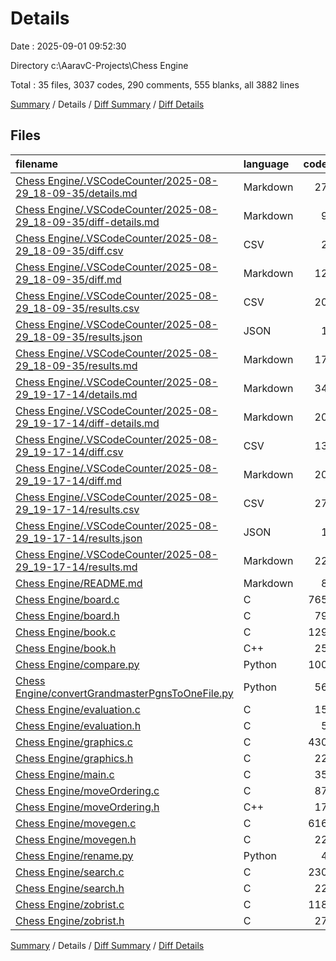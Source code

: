 # Details

Date : 2025-09-01 09:52:30

Directory c:\\AaravC-Projects\\Chess Engine

Total : 35 files,  3037 codes, 290 comments, 555 blanks, all 3882 lines

[Summary](results.md) / Details / [Diff Summary](diff.md) / [Diff Details](diff-details.md)

## Files
| filename | language | code | comment | blank | total |
| :--- | :--- | ---: | ---: | ---: | ---: |
| [Chess Engine/.VSCodeCounter/2025-08-29\_18-09-35/details.md](/Chess%20Engine/.VSCodeCounter/2025-08-29_18-09-35/details.md) | Markdown | 27 | 0 | 6 | 33 |
| [Chess Engine/.VSCodeCounter/2025-08-29\_18-09-35/diff-details.md](/Chess%20Engine/.VSCodeCounter/2025-08-29_18-09-35/diff-details.md) | Markdown | 9 | 0 | 6 | 15 |
| [Chess Engine/.VSCodeCounter/2025-08-29\_18-09-35/diff.csv](/Chess%20Engine/.VSCodeCounter/2025-08-29_18-09-35/diff.csv) | CSV | 2 | 0 | 0 | 2 |
| [Chess Engine/.VSCodeCounter/2025-08-29\_18-09-35/diff.md](/Chess%20Engine/.VSCodeCounter/2025-08-29_18-09-35/diff.md) | Markdown | 12 | 0 | 7 | 19 |
| [Chess Engine/.VSCodeCounter/2025-08-29\_18-09-35/results.csv](/Chess%20Engine/.VSCodeCounter/2025-08-29_18-09-35/results.csv) | CSV | 20 | 0 | 0 | 20 |
| [Chess Engine/.VSCodeCounter/2025-08-29\_18-09-35/results.json](/Chess%20Engine/.VSCodeCounter/2025-08-29_18-09-35/results.json) | JSON | 1 | 0 | 0 | 1 |
| [Chess Engine/.VSCodeCounter/2025-08-29\_18-09-35/results.md](/Chess%20Engine/.VSCodeCounter/2025-08-29_18-09-35/results.md) | Markdown | 17 | 0 | 7 | 24 |
| [Chess Engine/.VSCodeCounter/2025-08-29\_19-17-14/details.md](/Chess%20Engine/.VSCodeCounter/2025-08-29_19-17-14/details.md) | Markdown | 34 | 0 | 6 | 40 |
| [Chess Engine/.VSCodeCounter/2025-08-29\_19-17-14/diff-details.md](/Chess%20Engine/.VSCodeCounter/2025-08-29_19-17-14/diff-details.md) | Markdown | 20 | 0 | 6 | 26 |
| [Chess Engine/.VSCodeCounter/2025-08-29\_19-17-14/diff.csv](/Chess%20Engine/.VSCodeCounter/2025-08-29_19-17-14/diff.csv) | CSV | 13 | 0 | 0 | 13 |
| [Chess Engine/.VSCodeCounter/2025-08-29\_19-17-14/diff.md](/Chess%20Engine/.VSCodeCounter/2025-08-29_19-17-14/diff.md) | Markdown | 20 | 0 | 7 | 27 |
| [Chess Engine/.VSCodeCounter/2025-08-29\_19-17-14/results.csv](/Chess%20Engine/.VSCodeCounter/2025-08-29_19-17-14/results.csv) | CSV | 27 | 0 | 0 | 27 |
| [Chess Engine/.VSCodeCounter/2025-08-29\_19-17-14/results.json](/Chess%20Engine/.VSCodeCounter/2025-08-29_19-17-14/results.json) | JSON | 1 | 0 | 0 | 1 |
| [Chess Engine/.VSCodeCounter/2025-08-29\_19-17-14/results.md](/Chess%20Engine/.VSCodeCounter/2025-08-29_19-17-14/results.md) | Markdown | 22 | 0 | 7 | 29 |
| [Chess Engine/README.md](/Chess%20Engine/README.md) | Markdown | 8 | 0 | 1 | 9 |
| [Chess Engine/board.c](/Chess%20Engine/board.c) | C | 765 | 76 | 117 | 958 |
| [Chess Engine/board.h](/Chess%20Engine/board.h) | C | 79 | 4 | 14 | 97 |
| [Chess Engine/book.c](/Chess%20Engine/book.c) | C | 129 | 8 | 29 | 166 |
| [Chess Engine/book.h](/Chess%20Engine/book.h) | C++ | 25 | 0 | 6 | 31 |
| [Chess Engine/compare.py](/Chess%20Engine/compare.py) | Python | 100 | 0 | 11 | 111 |
| [Chess Engine/convertGrandmasterPgnsToOneFile.py](/Chess%20Engine/convertGrandmasterPgnsToOneFile.py) | Python | 56 | 1 | 7 | 64 |
| [Chess Engine/evaluation.c](/Chess%20Engine/evaluation.c) | C | 15 | 2 | 4 | 21 |
| [Chess Engine/evaluation.h](/Chess%20Engine/evaluation.h) | C | 5 | 0 | 4 | 9 |
| [Chess Engine/graphics.c](/Chess%20Engine/graphics.c) | C | 430 | 47 | 64 | 541 |
| [Chess Engine/graphics.h](/Chess%20Engine/graphics.h) | C | 22 | 0 | 5 | 27 |
| [Chess Engine/main.c](/Chess%20Engine/main.c) | C | 35 | 8 | 14 | 57 |
| [Chess Engine/moveOrdering.c](/Chess%20Engine/moveOrdering.c) | C | 87 | 2 | 16 | 105 |
| [Chess Engine/moveOrdering.h](/Chess%20Engine/moveOrdering.h) | C++ | 17 | 0 | 6 | 23 |
| [Chess Engine/movegen.c](/Chess%20Engine/movegen.c) | C | 616 | 72 | 103 | 791 |
| [Chess Engine/movegen.h](/Chess%20Engine/movegen.h) | C | 22 | 1 | 5 | 28 |
| [Chess Engine/rename.py](/Chess%20Engine/rename.py) | Python | 4 | 0 | 1 | 5 |
| [Chess Engine/search.c](/Chess%20Engine/search.c) | C | 230 | 57 | 60 | 347 |
| [Chess Engine/search.h](/Chess%20Engine/search.h) | C | 22 | 1 | 4 | 27 |
| [Chess Engine/zobrist.c](/Chess%20Engine/zobrist.c) | C | 118 | 11 | 27 | 156 |
| [Chess Engine/zobrist.h](/Chess%20Engine/zobrist.h) | C | 27 | 0 | 5 | 32 |

[Summary](results.md) / Details / [Diff Summary](diff.md) / [Diff Details](diff-details.md)